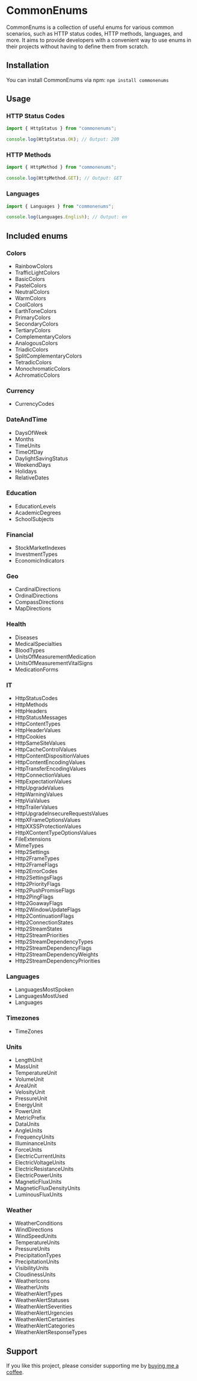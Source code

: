 # CommonEnums

CommonEnums is a collection of useful enums for various common scenarios, such as HTTP status codes, HTTP methods, languages, and more. It aims to provide developers with a convenient way to use enums in their projects without having to define them from scratch.

## Installation

You can install CommonEnums via npm: `npm install commonenums`

## Usage

### HTTP Status Codes

```typescript
import { HttpStatus } from "commonenums";

console.log(HttpStatus.OK); // Output: 200
```

### HTTP Methods

```typescript
import { HttpMethod } from "commonenums";

console.log(HttpMethod.GET); // Output: GET
```

### Languages

```typescript
import { Languages } from "commonenums";

console.log(Languages.English); // Output: en
```

## Included enums

### Colors

- RainbowColors
- TrafficLightColors
- BasicColors
- PastelColors
- NeutralColors
- WarmColors
- CoolColors
- EarthToneColors
- PrimaryColors
- SecondaryColors
- TertiaryColors
- ComplementaryColors
- AnalogousColors
- TriadicColors
- SplitComplementaryColors
- TetradicColors
- MonochromaticColors
- AchromaticColors

### Currency

- CurrencyCodes

### DateAndTime

- DaysOfWeek
- Months
- TimeUnits
- TimeOfDay
- DaylightSavingStatus
- WeekendDays
- Holidays
- RelativeDates

### Education

- EducationLevels
- AcademicDegrees
- SchoolSubjects

### Financial

- StockMarketIndexes
- InvestmentTypes
- EconomicIndicators

### Geo

- CardinalDirections
- OrdinalDirections
- CompassDirections
- MapDirections

### Health

- Diseases
- MedicalSpecialties
- BloodTypes
- UnitsOfMeasurementMedication
- UnitsOfMeasurementVitalSigns
- MedicationForms

### IT

- HttpStatusCodes
- HttpMethods
- HttpHeaders
- HttpStatusMessages
- HttpContentTypes
- HttpHeaderValues
- HttpCookies
- HttpSameSiteValues
- HttpCacheControlValues
- HttpContentDispositionValues
- HttpContentEncodingValues
- HttpTransferEncodingValues
- HttpConnectionValues
- HttpExpectationValues
- HttpUpgradeValues
- HttpWarningValues
- HttpViaValues
- HttpTrailerValues
- HttpUpgradeInsecureRequestsValues
- HttpXFrameOptionsValues
- HttpXXSSProtectionValues
- HttpXContentTypeOptionsValues
- FileExtensions
- MimeTypes
- Http2Settings
- Http2FrameTypes
- Http2FrameFlags
- Http2ErrorCodes
- Http2SettingsFlags
- Http2PriorityFlags
- Http2PushPromiseFlags
- Http2PingFlags
- Http2GoawayFlags
- Http2WindowUpdateFlags
- Http2ContinuationFlags
- Http2ConnectionStates
- Http2StreamStates
- Http2StreamPriorities
- Http2StreamDependencyTypes
- Http2StreamDependencyFlags
- Http2StreamDependencyWeights
- Http2StreamDependencyPriorities

### Languages

- LanguagesMostSpoken
- LanguagesMostUsed
- Languages

### Timezones

- TimeZones

### Units

- LengthUnit
- MassUnit
- TemperatureUnit
- VolumeUnit
- AreaUnit
- VelosityUnit
- PressureUnit
- EnergyUnit
- PowerUnit
- MetricPrefix
- DataUnits
- AngleUnits
- FrequencyUnits
- IlluminanceUnits
- ForceUnits
- ElectricCurrentUnits
- ElectricVoltageUnits
- ElectricResistanceUnits
- ElectricPowerUnits
- MagneticFluxUnits
- MagneticFluxDensityUnits
- LuminousFluxUnits

### Weather

- WeatherConditions
- WindDirections
- WindSpeedUnits
- TemperatureUnits
- PressureUnits
- PrecipitationTypes
- PrecipitationUnits
- VisibilityUnits
- CloudinessUnits
- WeatherIcons
- WeatherUnits
- WeatherAlertTypes
- WeatherAlertStatuses
- WeatherAlertSeverities
- WeatherAlertUrgencies
- WeatherAlertCertainties
- WeatherAlertCategories
- WeatherAlertResponseTypes

<!-- ## Contributing

Contributions are welcome! Please follow the guidelines in [CONTRIBUTING.md](./CONTRIBUTING.md).

## License

This project is licensed under the [MIT License](./LICENSE). -->

## Support

If you like this project, please consider supporting me by [buying me a coffee](https://www.buymeacoffee.com/horrible).
